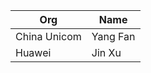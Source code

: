 | Org                    | Name                                                |
| -----------------------| ----------------------------------------------------|
| China Unicom | Yang Fan |
| Huawei | Jin Xu |
